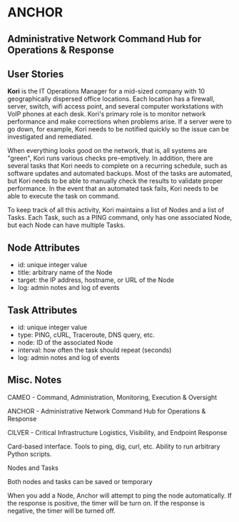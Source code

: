 # ANCHOR
## Administrative Network Command Hub for Operations & Response

## User Stories
**Kori** is the IT Operations Manager for a mid-sized company with 10 geographically dispersed office locations. Each location has a firewall, server, switch, wifi access point, and several computer workstations with VoIP phones at each desk. Kori's primary role is to monitor network performance and make corrections when problems arise. If a server were to go down, for example, Kori needs to be notified quickly so the issue can be investigated and remediated.

When everything looks good on the network, that is, all systems are "green", Kori runs various checks pre-emptively. In addition, there are several tasks that Kori needs to complete on a recurring schedule, such as software updates and automated backups. Most of the tasks are automated, but Kori needs to be able to manually check the results to validate proper performance. In the event that an automated task fails, Kori needs to be able to execute the task on command.

To keep track of all this activity, Kori maintains a list of Nodes and a list of Tasks. Each Task, such as a PING command, only has one associated Node, but each Node can have multiple Tasks.

## Node Attributes
 - id: unique integer value
 - title: arbitrary name of the Node
 - target: the IP address, hostname, or URL of the Node
 - log: admin notes and log of events

## Task Attributes
 - id: unique integer value
 - type: PING, cURL, Traceroute, DNS query, etc.
 - node: ID of the associated Node
 - interval: how often the task should repeat (seconds)
 - log: admin notes and log of events

## Misc. Notes
CAMEO - Command, Administration, Monitoring, Execution & Oversight

ANCHOR - Administrative Network Command Hub for Operations & Response

CILVER - Critical Infrastructure Logistics, Visibility, and Endpoint Response

Card-based interface. Tools to ping, dig, curl, etc. Ability to run arbitrary Python scripts.

Nodes and Tasks

Both nodes and tasks can be saved or temporary

When you add a Node, Anchor will attempt to ping the node automatically. If the response is positive, the timer will be turn on. If the response is negative, the timer will be turned off.
